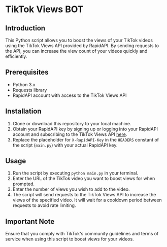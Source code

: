 # TikTok Views BOT

## Introduction
This Python script allows you to boost the views of your TikTok videos using the TikTok Views API provided by RapidAPI. By sending requests to the API, you can increase the view count of your videos quickly and efficiently.

## Prerequisites
- Python 3.x
- Requests library
- RapidAPI account with access to the TikTok Views API

## Installation
1. Clone or download this repository to your local machine.
2. Obtain your RapidAPI key by signing up or logging into your RapidAPI account and subscribing to the TikTok Views API [here](https://rapidapi.com/elisbushaj2/api/tiktok-views1).
3. Replace the placeholder for `X-RapidAPI-Key` in the `HEADERS` constant of the script (`main.py`) with your actual RapidAPI key.

## Usage
1. Run the script by executing `python main.py` in your terminal.
2. Enter the URL of the TikTok video you want to boost views for when prompted.
3. Enter the number of views you wish to add to the video.
4. The script will send requests to the TikTok Views API to increase the views of the specified video. It will wait for a cooldown period between requests to avoid rate limiting.

## Important Note
Ensure that you comply with TikTok's community guidelines and terms of service when using this script to boost views for your videos.
